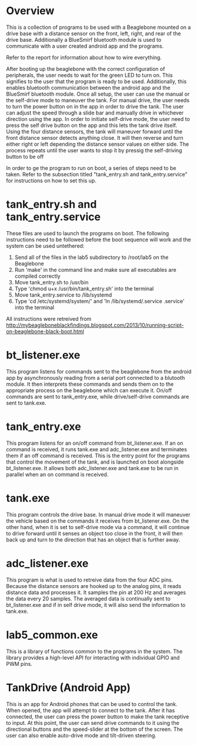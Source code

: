 # Overview

This is a collection of programs to be used with a Beaglebone mounted on a drive
base with a distance sensor on the front, left, right, and rear of the drive base.
Additionally a BlueSmirf bluetooth module is used to communicate with a user created android app and
the programs.
 
Refer to the report for information about how to wire everything.

After booting up the beaglebone with the correct configuration of peripherals, the user needs to wait for the green LED to turn on. This signifies to the user that the program is ready to be used. Additionally, this enables bluetooth communication between the android app and the BlueSmirf bluetooth module. Once all setup, the user can use the manual or the self-drive mode to maneuver the tank. For manual drive, the user needs to turn the power button on in the app in order to drive the tank. The user can adjust the speed through a slide bar and manually drive in whichever direction using the app. In order to initiate self-drive mode, the user need to press the self drive button on the app and this lets the tank drive itself. Using the four distance sensors, the tank will maneuver forward until the front distance sensor detects anything close. It will then reverse and turn either right or left depending the distance sensor values on either side. The process repeats until the user wants to stop it by pressig the self-driving button to be off 


In order to ge the program to run on boot, a series of steps need to be taken.
Refer to the subsection titled "tank_entry.sh and tank_entry.service" for
instructions on how to set this up.

# tank_entry.sh and tank_entry.service
These files are used to launch the programs on boot. The following
instructions need to be followed before the boot sequence will work and the
system can be used untethered:

1. Send all of the files in the lab5 subdirectory to /root/lab5 on the Beaglebone
2. Run 'make' in the command line and make sure all executables are compiled correctly
3. Move tank_entry.sh to /usr/bin
4. Type 'chmod u+x /usr/bin/tank_entry.sh' into the terminal
5. Move tank_entry.service to /lib/systemd
6. Type 'cd /etc/systemd/system/' and 'ln /lib/systemd/<scriptname>.service <scriptname>.service' into the terminal

All instructions were retreived from http://mybeagleboneblackfindings.blogspot.com/2013/10/running-script-on-beaglebone-black-boot.html

# bt_listener.exe
This program listens for commands sent to the beaglebone from the android app by 
asynchronously reading from a serial port connected to a blutooth module. It then
interprets these commands and sends them on to the appropriate process on the 
beaglebone which can execute it. On/off commands are sent to tank_entry.exe, while
drive/self-drive commands are sent to tank.exe.

# tank_entry.exe
This program listens for an on/off command from bt_listener.exe. If an on command
is received, it runs tank.exe and adc_listener.exe and terminates them if an off
command is received. This is the entry point for the programs that control the movement
of the tank, and is launched on boot alongside bt_listener.exe. It allows both 
adc_listener.exe and tank.exe to be run in parallel when an on command is received.

# tank.exe
This program controls the drive base. In manual drive mode it will maneuver the
vehicle based on the commands it receives from bt_listener.exe. On the other hand,
when it is set to self-drive mode via a command, it will continue to drive forward 
until it senses an object too close in the front, it will then back up and turn to
the direction that has an object that is further away.

# adc_listener.exe
This program is what is used to retreive data from the four ADC pins. Because the
distance sensors are hooked up to the analog pins, it reads distance data and processes
it. It samples the pin at 200 Hz and averages the data every 20 samples. The averaged
data is continually sent to bt_listener.exe and if in self drive mode, it will also
send the information to tank.exe.

# lab5_common.exe
This is a library of functions common to the programs in the system. The library
provides a high-level API for interacting with individual GPIO and PWM pins.

# TankDrive (Android App)
This is an app for Android phones that can be used to control the tank. When
opened, the app will attempt to connect to the tank. After it has connected, the
user can press the power button to make the tank receptive to input. At this
point, the user can send drive commands to it using the directional buttons and
the speed-slider at the bottom of the screen. The user can also enable auto-drive
mode and tilt-driven steering.